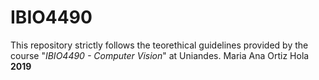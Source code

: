# IBIO4490
This repository strictly follows the teorethical guidelines provided by the course "*IBIO4490 - Computer Vision*" at Uniandes.
Maria Ana Ortiz
Hola 
**2019**
